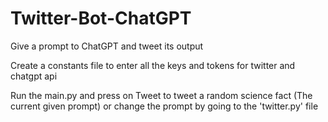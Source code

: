 # Twitter-Bot-ChatGPT
Give a prompt to ChatGPT and tweet its output

Create a constants file to enter all the keys and tokens for twitter and chatgpt api

Run the main.py and press on Tweet to tweet a random science fact (The current given prompt) or change the prompt by going to the 'twitter.py' file

